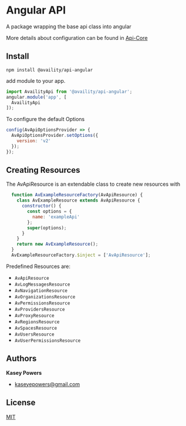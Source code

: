 # Angular API

A package wrapping the base api class into angular

More details about configuration can be found in [Api-Core](../api-core)

## Install
`npm install @availity/api-angular`

add module to your app.

```javascript
import AvailityApi from '@availity/api-angular';
angular.module('app', [
  AvailityApi
]);
```

To configure the default Options
```javascript
config(AvApiOptionsProvider => {
  AvApiOptionsProvider.setOptions({
    version: 'v2'
  });
});
```

## Creating Resources
The AvApiResource is an extendable class to create new resources with

```javascript
  function AvExampleResourceFactory(AvApiResource) {
    class AvExampleResource extends AvApiResource {
      constructor() {
        const options = {
          name: 'exampleApi'
        };
        super(options);
      }
    }
    return new AvExampleResource();
  }
  AvExampleResourceFactory.$inject = ['AvApiResource'];
```

Predefined Resources are:
* `AvApiResource`
* `AvLogMessagesResource`
* `AvNavigationResource`
* `AvOrganizationsResource`
* `AvPermissionsResource`
* `AvProvidersResource`
* `AvProxyResource`
* `AvRegionsResource`
* `AvSpacesResource`
* `AvUsersResource`
* `AvUserPermissionsResource`


## Authors
**Kasey Powers**
* [kaseyepowers@gmail.com](kaseyepowers@gmail.com)

## License
[MIT](../../LICENSE)
